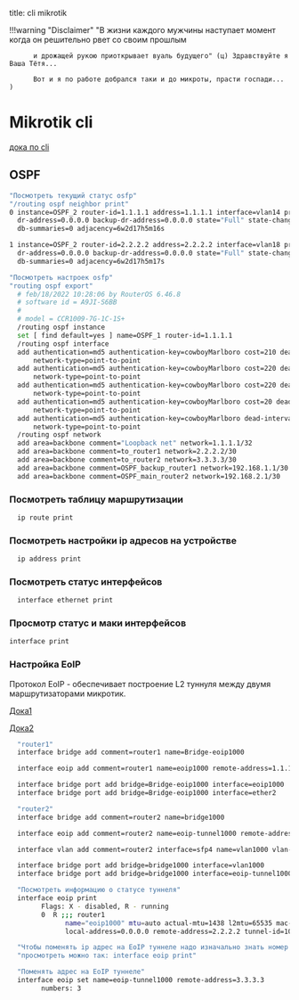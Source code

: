 title: cli mikrotik

!!!warning "Disclaimer"
          "В жизни каждого мужчины наступает момент когда он решительно рвет со своим прошлым

          и дрожащей рукою приоткрывает вуаль будущего" (ц) Здравствуйте я Ваша Тётя...
          
          Вот и я по работе добрался таки и до микроты, прасти госпади... )

# Mikrotik cli

[дока по cli](https://jcutrer.com/howto/networking/mikrotik/show-mac-address-table)

## OSPF

```bash
"Посмотреть текущий статус osfp"
"/routing ospf neighbor print"
0 instance=OSPF_2 router-id=1.1.1.1 address=1.1.1.1 interface=vlan14 priority=128 
  dr-address=0.0.0.0 backup-dr-address=0.0.0.0 state="Full" state-changes=4 ls-retransmits=0 ls-requests=0 
  db-summaries=0 adjacency=6w2d17h5m16s 

1 instance=OSPF_2 router-id=2.2.2.2 address=2.2.2.2 interface=vlan18 priority=128 
  dr-address=0.0.0.0 backup-dr-address=0.0.0.0 state="Full" state-changes=5 ls-retransmits=0 ls-requests=0 
  db-summaries=0 adjacency=6w2d17h5m17s 

"Посмотреть настроек osfp"
"routing ospf export"         
  # feb/18/2022 10:28:06 by RouterOS 6.46.8
  # software id = A9JI-S6BB
  #
  # model = CCR1009-7G-1C-1S+
  /routing ospf instance
  set [ find default=yes ] name=OSPF_1 router-id=1.1.1.1
  /routing ospf interface
  add authentication=md5 authentication-key=cowboyMarlboro cost=210 dead-interval=12s hello-interval=3s interface=Tu1 \
      network-type=point-to-point
  add authentication=md5 authentication-key=cowboyMarlboro cost=220 dead-interval=12s disabled=yes hello-interval=3s \
      network-type=point-to-point
  add authentication=md5 authentication-key=cowboyMarlboro cost=220 dead-interval=12s hello-interval=3s interface=Tu2 \
      network-type=point-to-point
  add authentication=md5 authentication-key=cowboyMarlboro cost=20 dead-interval=12s hello-interval=3s interface=vlan14 \
      network-type=point-to-point
  add authentication=md5 authentication-key=cowboyMarlboro dead-interval=12s hello-interval=3s interface=vlan18 \
      network-type=point-to-point
  /routing ospf network
  add area=backbone comment="Loopback net" network=1.1.1.1/32
  add area=backbone comment=to_router1 network=2.2.2.2/30
  add area=backbone comment=to_router2 network=3.3.3.3/30
  add area=backbone comment=OSPF_backup_router1 network=192.168.1.1/30
  add area=backbone comment=OSPF_main_router2 network=192.168.2.1/30
```

### Посмотреть таблицу маршрутизации 
```bash
  ip route print                    
```

### Посмотреть настройки ip адресов на устройстве
```bash
  ip address print        
```

### Посмотреть статус интерфейсов
```bash
  interface ethernet print 
```
### Просмотр статус и маки интерфейсов
```bash
interface print          
```

### Настройка EoIP
      
Протокол EoIP - обеспечивает построение L2 туннуля между двумя маршрутизаторами микротик.

[Дока1](https://wiki.mikrotik.com/wiki/Manual:Interface/EoIP)

[Дока2](https://asp24.ru/mikrotik/sozdanie-domashney-seti-na-baze-ustroystv-mikrotik-chast-5-sozdanie-eoip-tunnelya/)

```bash
  "router1"
  interface bridge add comment=router1 name=Bridge-eoip1000

  interface eoip add comment=router1 name=eoip1000 remote-address=1.1.1.1 tunnel-id=1000

  interface bridge port add bridge=Bridge-eoip1000 interface=eoip1000
  interface bridge port add bridge=Bridge-eoip1000 interface=ether2

  "router2"
  interface bridge add comment=router2 name=bridge1000

  interface eoip add comment=router2 name=eoip-tunnel1000 remote-address=2.2.2.2 tunnel-id=1000

  interface vlan add comment=router2 interface=sfp4 name=vlan1000 vlan-id=1000

  interface bridge port add bridge=bridge1000 interface=vlan1000
  interface bridge port add bridge=bridge1000 interface=eoip-tunnel1000

  "Посмотреть информацию о статусе туннеля"
  interface eoip print
        Flags: X - disabled, R - running 
        0  R ;;; router1
              name="eoip1000" mtu=auto actual-mtu=1438 l2mtu=65535 mac-address=FE:0C:DE:AD:BE:EF arp=enabled arp-timeout=auto loop-protect=default loop-protect-status=off loop-protect-send-interval=5s loop-protect-disable-time=5m 
              local-address=0.0.0.0 remote-address=2.2.2.2 tunnel-id=1000 keepalive=10s,10 dscp=inherit clamp-tcp-mss=yes dont-fragment=no allow-fast-path=yes 

  "Чтобы поменять ip адрес на EoIP туннеле надо изначально знать номер EoIP туннеля"
  "просмотреть можно так: interface eoip print"

  "Поменять адрес на EoIP туннеле"
  interface eoip set name=eoip-tunnel1000 remote-address=3.3.3.3
        numbers: 3
```

